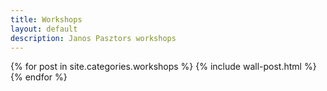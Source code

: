 ```yaml
---
title: Workshops
layout: default
description: Janos Pasztors workshops
---
```


<div class="wall">
<div class="wall__postlist">
{% for post in site.categories.workshops %}
{% include wall-post.html %}
{% endfor %}
</div>
</div>
